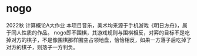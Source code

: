 # nogo
2022秋 计算概论A大作业
本项目音乐，美术均来源于手机游戏《明日方舟》，属于同人性质的作品。
nogo即不围棋，其游戏规则与围棋相反，对弈的目标不是吃掉对方的棋子，不是像围棋那样围空占领地盘，恰恰相反，如果一方落子后吃掉了对方的棋子，则落子一方判负。

